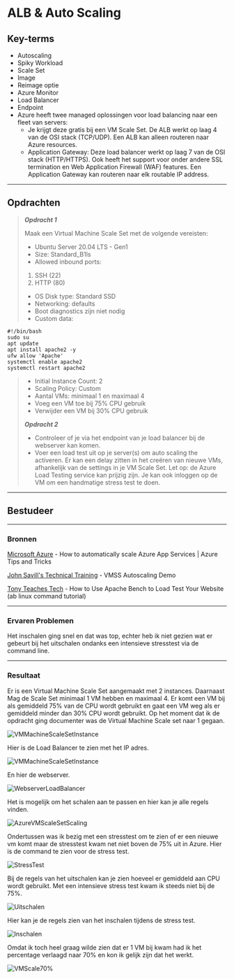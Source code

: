 # ALB & Auto Scaling

## Key-terms
- Autoscaling
- Spiky Workload
- Scale Set
- Image
- Reimage optie
- Azure Monitor
- Load Balancer
- Endpoint
- Azure heeft twee managed oplossingen voor load balancing naar een fleet van servers:
    - Je krijgt deze gratis bij een VM Scale Set. De ALB werkt op laag 4 van de OSI stack (TCP/UDP). Een ALB kan alleen routeren naar Azure resources.
    - Application Gateway: Deze load balancer werkt op laag 7 van de OSI stack (HTTP/HTTPS). Ook heeft het support voor onder andere SSL termination en Web Application Firewall (WAF) features. Een Application Gateway kan routeren naar elk routable IP address.
---
## Opdrachten
>***Opdracht 1***
>
>Maak een Virtual Machine Scale Set met de volgende vereisten:
>- Ubuntu Server 20.04 LTS - Gen1
>- Size: Standard_B1ls
>- Allowed inbound ports:
>  1. SSH (22)
>  2. HTTP (80)
>- OS Disk type: Standard SSD
>- Networking: defaults
>- Boot diagnostics zijn niet nodig
>- Custom data:

    #!/bin/bash
    sudo su
    apt update
    apt install apache2 -y
    ufw allow 'Apache'
    systemctl enable apache2
    systemctl restart apache2
>- Initial Instance Count: 2
>- Scaling Policy: Custom
>- Aantal VMs: minimaal 1 en maximaal 4
>- Voeg een VM toe bij 75% CPU gebruik
>- Verwijder een VM bij 30% CPU gebruik
>
>***Opdracht 2***
>- Controleer of je via het endpoint van je load balancer bij de webserver kan komen.
>- Voer een load test uit op je server(s) om auto scaling the activeren. Er kan een delay zitten in het creëren van nieuwe VMs, afhankelijk van de settings in je VM Scale Set. Let op: de Azure Load Testing service kan prijzig zijn. Je kan ook inloggen op de VM om een handmatige stress test te doen.

---

## Bestudeer
---

### Bronnen

[Microsoft Azure](https://www.youtube.com/watch?v=LS8ZPbQzRpc) - How to automatically scale Azure App Services | Azure Tips and Tricks

[John Savill's Technical Training](https://www.youtube.com/watch?v=EbiID16PDuk) - VMSS Autoscaling Demo

[Tony Teaches Tech](https://www.youtube.com/watch?v=2kpd7HceFz4) - How to Use Apache Bench to Load Test Your Website (ab linux command tutorial)

---

### Ervaren Problemen

Het inschalen ging snel en dat was top, echter heb ik niet gezien wat er gebeurt bij het uitschalen ondanks een intensieve stresstest via de command line.


---
### Resultaat

Er is een Virtual Machine Scale Set aangemaakt met 2 instances. Daarnaast Mag de Scale Set minimaal 1 VM hebben en maximaal 4. Er komt een VM bij als gemiddeld 75% van de CPU wordt gebruikt en gaat een VM weg als er gemiddeld minder dan 30% CPU wordt gebruikt. Op het moment dat ik de opdracht ging documenter was de Virtual Machine Scale set naar 1 gegaan.

![VMMachineScaleSetInstance](../00_includes/05_Azure_2/01_ALB_%26_Auto_Scaling/VMMachineScaleSetInstance.png)

Hier is de Load Balancer te zien met het IP adres.

![VMMachineScaleSetInstance](../00_includes/05_Azure_2/01_ALB_&_Auto_Scaling/Azure_Load_Balancer.png)

En hier de webserver.

![WebserverLoadBalancer](../00_includes/05_Azure_2/01_ALB_%26_Auto_Scaling/WebserverLoadBalancer.png)

Het is mogelijk om het schalen aan te passen en hier kan je alle regels vinden.

![AzureVMScaleSetScaling](../00_includes/05_Azure_2/01_ALB_%26_Auto_Scaling/AzureVMScaleSetScaling.png)

Ondertussen was ik bezig met een stresstest om te zien of er een nieuwe vm komt maar de stresstest kwam net niet boven de 75% uit in Azure. Hier is de command te zien voor de stress test.

![StressTest](../00_includes/05_Azure_2/01_ALB_%26_Auto_Scaling/StressTest.png)

Bij de regels van het uitschalen kan je zien hoeveel er gemiddeld aan CPU wordt gebruikt. Met een intensieve stress test kwam ik steeds niet bij de 75%.

![Uitschalen](../00_includes/05_Azure_2/01_ALB_%26_Auto_Scaling/Uitschalen.png)

Hier kan je de regels zien van het inschalen tijdens de stress test.

![Inschalen](../00_includes/05_Azure_2/01_ALB_%26_Auto_Scaling/Inschalen.png)

Omdat ik toch heel graag wilde zien dat er 1 VM bij kwam had ik het percentage verlaagd naar 70% en kon ik gelijk zijn dat het werkt. 

![VMScale70%](../00_includes/05_Azure_2/01_ALB_%26_Auto_Scaling/VMScale70.png)